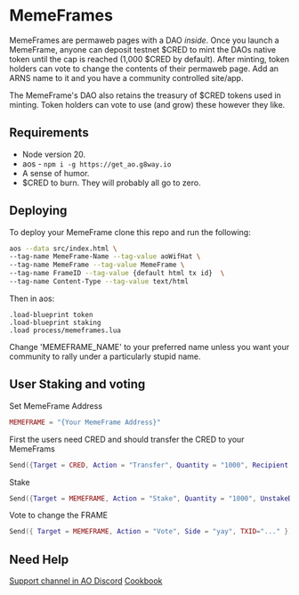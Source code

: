 # MemeFrames

MemeFrames are permaweb pages with a DAO _inside_. Once you launch a MemeFrame, anyone can deposit testnet $CRED to mint the DAOs native token until the cap is reached (1,000 $CRED by default). After minting, token holders can vote to change the contents of their permaweb page. Add an ARNS name to it and you have a community controlled site/app.

The MemeFrame's DAO also retains the treasury of $CRED tokens used in minting. Token holders can vote to use (and grow) these however they like.

## Requirements
- Node version 20.
- aos - `npm i -g https://get_ao.g8way.io`
- A sense of humor.
- $CRED to burn. They will probably all go to zero.


## Deploying

To deploy your MemeFrame clone this repo and run the following:

```sh
aos --data src/index.html \
--tag-name MemeFrame-Name --tag-value aoWifHat \
--tag-name MemeFrame --tag-value MemeFrame \
--tag-name FrameID --tag-value {default html tx id}  \
--tag-name Content-Type --tag-value text/html
```

Then in aos:

```
.load-blueprint token
.load-blueprint staking
.load process/memeframes.lua
```

Change 'MEMEFRAME_NAME' to your preferred name unless you want your community to rally under a particularly stupid name.

## User Staking and voting

Set MemeFrame Address

```lua
MEMEFRAME = "{Your MemeFrame Address}"
```

First the users need CRED and should transfer the CRED to your MemeFrams

```lua
Send({Target = CRED, Action = "Transfer", Quantity = "1000", Recipient = MEMEFRAME})
```

Stake

```lua
Send({Target = MEMEFRAME, Action = "Stake", Quantity = "1000", UnstakeDelay = "1000" })
```

Vote to change the FRAME

```lua
Send({ Target = MEMEFRAME, Action = "Vote", Side = "yay", TXID="..." })
```

## Need Help

[Support channel in AO Discord](https://discord.gg/J6kQXpdPG3)
[Cookbook](https://cookbook_ao.g8way.io)
